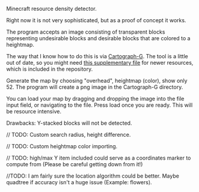 Minecraft resource density detector.

Right now it is not very sophisticated, but as a proof of concept it works.

The program accepts an image consisting of transparent blocks representing undesirable blocks and desirable blocks that are colored to a heightmap.

The way that I know how to do this is via [Cartograph-G](http://www.minecraftforum.net/topic/153066-cartograph-g-map-your-world-minecraft-14/). The tool is a little out of date, so you might need [this supplementary file](http://www.minecraftforum.net/topic/153066-cartograph-g-map-your-world-minecraft-14/page__st__1220#entry26583172) for newer resources, which is included in the repository.

Generate the map by choosing "overhead", heightmap (color), show only 52. The program will create a png image in the Cartograph-G directory.

You can load your map by dragging and dropping the image into the file input field, or navigating to the file.  Press load once you are ready.  This will be resource intensive.

Drawbacks: Y-stacked blocks will not be detected.

// TODO: Custom search radius, height difference.

// TODO: Custom heightmap color importing.

// TODO: high/max Y item included could serve as a coordinates marker to compute from (Please be careful getting down from it!)

//TODO: I am fairly sure the location algorithm could be better. Maybe quadtree if accuracy isn't a huge issue (Example: flowers).
